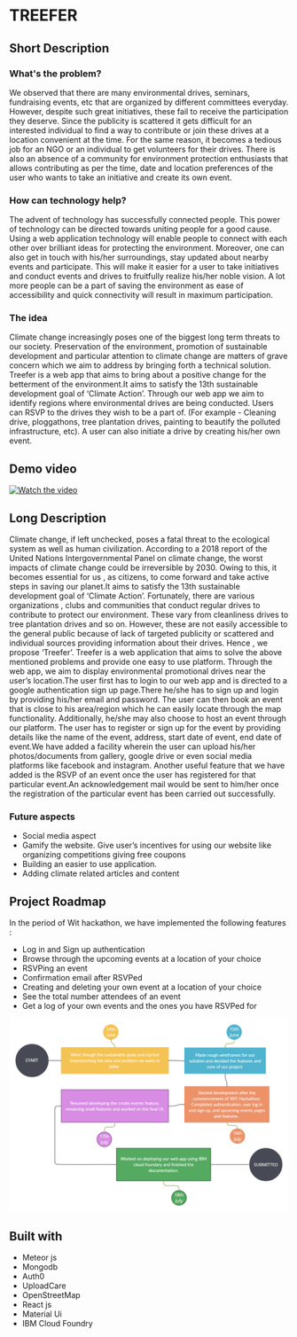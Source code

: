 # TREEFER

## Short Description 

### What's the problem?
We observed that there are many environmental drives, seminars, fundraising events, etc  that are organized by different committees everyday. However, despite such great initiatives, these fail to receive the participation they deserve. 
Since the publicity is scattered it gets difficult for an interested individual to find a way to contribute or join these drives at a location convenient at the time. For the same reason, it becomes a tedious job for an NGO or an individual to get volunteers for their drives. 
There is also an absence of a community for environment protection enthusiasts that allows contributing as per the time, date and location preferences of the user who wants to take an initiative and create its own event.

### How can technology help?
The advent of technology has successfully connected people. This power of technology can be directed towards uniting people for a good cause. 
Using a web application technology will enable people to connect with each other over brilliant ideas for protecting the environment. Moreover, one can also get in touch with his/her surroundings, stay updated about nearby events and participate. This will make it easier for a user to take initiatives and conduct events and drives to fruitfully realize his/her noble vision. A lot more people can be a part of saving the environment as ease of accessibility and quick connectivity will result in maximum participation.

### The idea
Climate change increasingly poses one of the biggest long term threats to our society. Preservation of the environment, promotion of sustainable development and particular attention to climate change are matters of grave concern which we aim to address by bringing forth a technical solution.
Treefer is a web app that aims to bring about a positive change for the betterment of the environment.It aims to satisfy the 13th sustainable development goal of ‘Climate Action’. Through our web app we aim to identify regions where environmental drives are being conducted. Users can RSVP to the drives they wish to be a part of. (For example - Cleaning drive, ploggathons, tree plantation drives, painting to beautify the polluted infrastructure, etc). A user can also initiate a drive by creating his/her own event. 

## Demo video
[![Watch the video](https://i.imgur.com/vKb2F1B.png)](https://youtu.be/vt5fpE0bzSY)

## Long Description 
Climate change, if left unchecked, poses a fatal threat to the ecological system as well as human civilization. According to a 2018 report of the United Nations Intergovernmental Panel on climate change, the worst impacts of climate change could be irreversible by 2030. Owing to this, it becomes essential for us , as citizens, to come forward and take active steps in saving our planet.It aims to satisfy the 13th sustainable development goal of ‘Climate Action’.
	Fortunately,  there are various organizations , clubs and communities that conduct regular drives to contribute to protect our environment. These vary from cleanliness drives to tree plantation drives and so on. However, these are not easily accessible to the general public because of lack of targeted publicity or scattered and individual sources providing information about their drives. 
 	Hence , we propose ‘Treefer’. Treefer is a web application that aims to solve the above mentioned problems and provide one easy to use platform. Through the web app, we aim to display environmental promotional drives near the user’s location.The user first has to login to our web app and is directed to a google authentication sign up page.There he/she has to sign up and login by providing his/her email and password.
The user can then book an event that is close to his area/region which he can easily locate through the map functionality. Additionally, he/she may also choose to host an event through our platform.
	The user has to register or sign up for the event by providing details like the name of the event, address, start date of event, end date of event.We have added a facility wherein the user can upload his/her photos/documents from gallery, google drive or even social media platforms like facebook and instagram.
Another useful feature that we have added is the RSVP of an event once the user has registered for that  particular event.An acknowledgement mail would be sent to him/her once the registration of the particular event has been carried out successfully.

### Future aspects 
- Social media aspect 
- Gamify the website. Give user’s incentives for using our website like organizing competitions giving free coupons
- Building an easier to use application.
- Adding climate related articles and content 

## Project Roadmap 
In the period of Wit hackathon, we have implemented the following features : 
- Log in and Sign up authentication 
- Browse through the upcoming events at a location of your choice 
- RSVPing an event 
- Confirmation email after RSVPed 
- Creating and deleting your own event at a location of your choice
- See the total number attendees of an event 
- Get a log of your own events and the ones you have RSVPed for

![Treefer Roadmap](https://github.com/aryaann-11/Hackathon/blob/main/Docs/Treefer%20Roadmap.png?raw=true)

## Built with 
- Meteor js 
- Mongodb 
- Auth0 
- UploadCare
- OpenStreetMap
- React js
- Material Ui
- IBM Cloud Foundry 


